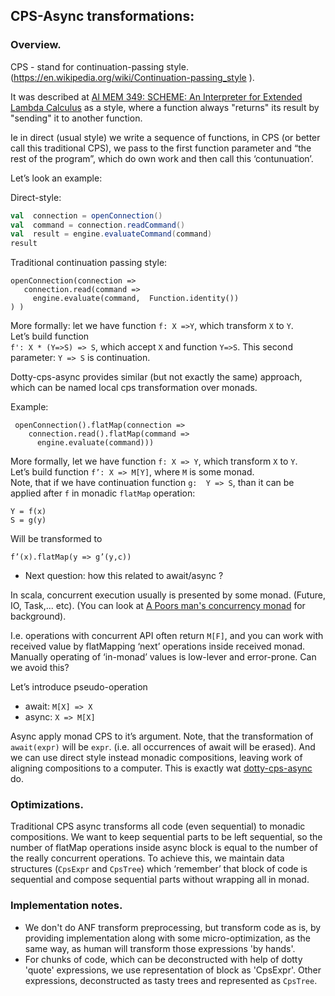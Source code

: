 
## CPS-Async transformations: 

### Overview.

CPS - stand for continuation-passing style. (https://en.wikipedia.org/wiki/Continuation-passing_style ).

It was described at [AI MEM 349: SCHEME: An Interpreter for Extended Lambda Calculus](https://dspace.mit.edu/handle/1721.1/5794) as a style, where a function always "returns" its result by "sending" it to another function. 

Ie in direct (usual style)  we write a sequence of functions, in CPS (or better call this traditional CPS), we pass to the first function parameter and “the rest of the program”, which do own work and then call this ‘contunuation’.

Let’s look an example:

Direct-style:

```scala
val  connection = openConnection()
val  command = connection.readCommand()
val  result = engine.evaluateCommand(command)
result
```

Traditional continuation passing style:

```
openConnection(connection =>
   connection.read(command =>
     engine.evaluate(command,  Function.identity())
) )
```


More formally: let we have function  ```f: X =>Y```,  which transform ```X``` to ```Y```.  
Let’s build function  
 ``` f': X * (Y=>S) => S ```, which accept ```X``` and function ```Y=>S```.  This second parameter:  ```Y => S``` is continuation.

Dotty-cps-async provides similar (but not exactly the same) approach, which can be named local cps transformation over monads. 

Example:
```
 openConnection().flatMap(connection =>
    connection.read().flatMap(command =>
      engine.evaluate(command)))
```

More formally, let we have function ```f: X => Y```, which transform ```X``` to ```Y```.   
Let’s build function ```f’: X => M[Y]```,  where ```M``` is some monad.  
Note, that if we have continuation function  ```g:  Y => S```, than it can be applied after ```f``` in monadic ```flatMap``` operation:

```
Y = f(x)
S = g(y)
```

Will be transformed to 

```
f’(x).flatMap(y => g’(y,c))
```

* Next question: how this related to await/async ?

In scala, concurrent execution usually is presented by some monad.  (Future, IO, Task,...  etc).
(You can look at  [A Poors man's concurrency monad](https://pdfs.semanticscholar.org/d4e0/a8554588b91f7404a75bd79807c08771da22.pdf) for background).

I.e. operations with concurrent API  often return ```M[F]```, and you can work with received value by flatMapping ‘next’  operations inside received monad.  Manually operating of  ‘in-monad’ values is low-lever and error-prone.   Can we avoid this?

  Let’s introduce pseudo-operation 

 * await:  ```M[X] => X```
 * async:  ```X => M[X]```

Async apply monad CPS to it’s argument.  Note, that the transformation of ```await(expr)``` will be ```expr```.  (i.e. all occurrences of await will be erased).  And we can use direct style instead monadic compositions, leaving work of aligning compositions to a computer.  This is exactly wat [dotty-cps-async](https://github.com/rssh/dotty-cps-async#dotty-cps-async) do.


### Optimizations.

Traditional CPS async transforms all code (even sequential) to monadic compositions.
We want to keep sequential parts to be left sequential, so the number of flatMap operations inside async block is equal to the number of the really concurrent operations.
 To achieve this, we maintain data structures (```CpsExpr``` and ```CpsTree```) which ‘remember’ that block of code is sequential and compose sequential parts without wrapping all in monad.


### Implementation notes.

   * We don't do ANF transform preprocessing, but transform code as is, by providing implementation along with some micro-optimization, as the same way, as human will transform those expressions 'by hands'.
   * For chunks of code, which can be deconstructed with help of dotty 'quote' expressions, we use representation of block as 'CpsExpr'. Other expressions, deconstructed as tasty trees and represented as ```CpsTree```.
 


